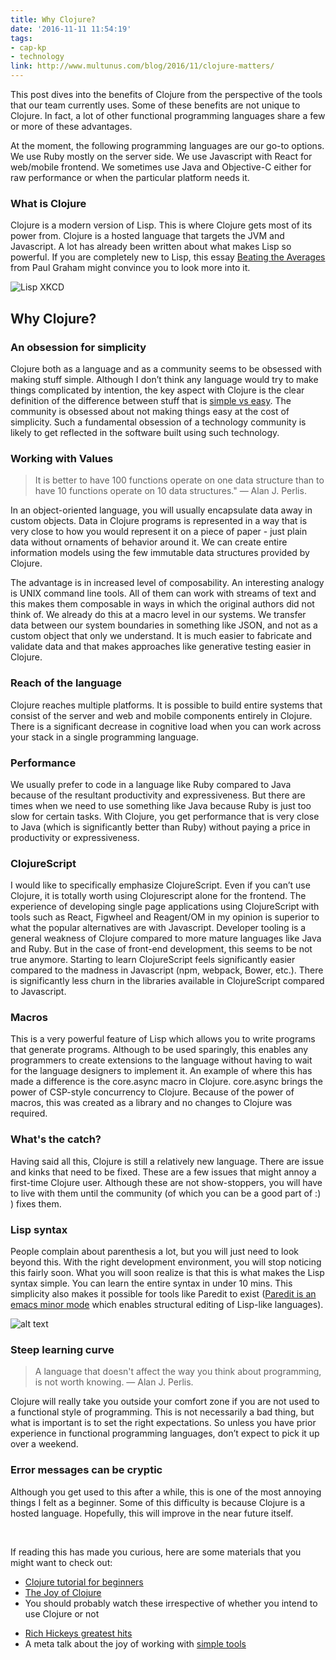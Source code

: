 ```yaml
---
title: Why Clojure?
date: '2016-11-11 11:54:19'
tags:
- cap-kp
- technology
link: http://www.multunus.com/blog/2016/11/clojure-matters/
---
```


This post dives into the benefits of Clojure from the perspective of the tools that our team currently uses. Some of these benefits are not unique to Clojure. In fact, a lot of other functional programming languages share a few or more of these advantages.

At the moment, the following programming languages are our go-to options. We use Ruby mostly on the server side. We use Javascript with React for web/mobile frontend. We sometimes use Java and Objective-C either for raw performance or when the particular platform needs it.

### What is Clojure
Clojure is a modern version of Lisp. This is where Clojure gets most of its power from. Clojure is a hosted language that targets the JVM and Javascript. A lot has already been written about what makes Lisp so powerful. If you are completely new to Lisp, this essay [Beating the Averages](http://www.paulgraham.com/avg.html) from Paul Graham might convince you to look more into it.

![Lisp XKCD](http://imgs.xkcd.com/comics/lisp_cycles.png)

## Why Clojure?

### An obsession for simplicity

Clojure both as a language and as a community seems to be obsessed with making stuff simple. Although I don’t think any language would try to make things complicated by intention, the key aspect with Clojure is the clear definition of the difference between stuff that is [simple vs easy](https://www.infoq.com/presentations/Simple-Made-Easy). The community is obsessed about not making things easy at the cost of simplicity. Such a fundamental obsession of a technology community is likely to get reflected in the software built using such technology.

### Working with Values
>  It is better to have 100 functions operate on one data structure than to have 10 functions operate on 10 data structures."
>  — Alan J. Perlis.

In an object-oriented language, you will usually encapsulate data away in custom objects. Data in Clojure programs is represented in a way that is very close to how you would represent it on a piece of paper - just plain data without ornaments of behavior around it. We can create entire information models using the few immutable data structures provided by Clojure.

The advantage is in increased level of composability. An interesting analogy is UNIX command line tools. All of them can work with streams of text and this makes them composable in ways in which the original authors did not think of. We already do this at a macro level in our systems. We transfer data between our system boundaries in something like JSON, and not as a custom object that only we understand. It is much easier to fabricate and validate data and that makes approaches like generative testing easier in Clojure.

### Reach of the language
Clojure reaches multiple platforms. It is possible to build entire systems that consist of the server and web and mobile components entirely in Clojure. There is a significant decrease in cognitive load when you can work across your stack in a single programming language.

### Performance
We usually prefer to code in a language like Ruby compared to Java because of the resultant productivity and expressiveness. But there are times when we need to use something like Java because Ruby is just too slow for certain tasks. With Clojure, you get performance that is very close to Java (which is significantly better than Ruby) without paying a price in productivity or expressiveness.

### ClojureScript
I would like to specifically emphasize ClojureScript. Even if you can’t use Clojure, it is totally worth using Clojurescript alone for the frontend. The experience of developing single page applications using ClojureScript with tools such as React, Figwheel and Reagent/OM in my opinion is superior to what the popular alternatives are with Javascript. Developer tooling is a general weakness of Clojure compared to more mature languages like Java and Ruby. But in the case of front-end development, this seems to be not true anymore. Starting to learn ClojureScript feels significantly easier compared to the madness in Javascript (npm, webpack, Bower, etc.). There is significantly less churn in the libraries available in ClojureScript compared to Javascript.

### Macros

This is a very powerful feature of Lisp which allows you to write programs that generate programs. Although to be used sparingly, this enables any programmers to create extensions to the language without having to wait for the language designers to implement it. An example of where this has made a difference is the core.async macro in Clojure. core.async brings the power of CSP-style concurrency to Clojure. Because of the power of macros, this was created as a library and no changes to Clojure was required.

### What's the catch?


Having said all this, Clojure is still a relatively new language. There are issue and kinks that need to be fixed. These are a few issues that might annoy a first-time Clojure user. Although these are not show-stoppers, you will have to live with them until the community (of which you can be a good part of :) ) fixes them.

### Lisp syntax
People complain about parenthesis a lot, but you will just need to look beyond this. With the right development environment, you will stop noticing this fairly soon. What you will soon realize is that this is what makes the Lisp syntax simple. You can learn the entire syntax in under 10 mins. This simplicity also makes it possible for tools like Paredit to exist ([Paredit is an emacs minor mode](http://danmidwood.com/content/2014/11/21/animated-paredit.html) which enables structural editing of Lisp-like languages).

![alt text](http://imgs.xkcd.com/comics/\(.png)


### Steep learning curve
> A language that doesn't affect the way you think about programming, is not worth knowing.
>  — Alan J. Perlis.

Clojure will really take you outside your comfort zone if you are not used to a functional style of programming. This is not necessarily a bad thing, but what is important is to set the right expectations. So unless you have prior experience in functional programming languages, don’t expect to pick it up over a weekend.

### Error messages can be cryptic
Although you get used to this after a while, this is one of the most annoying things I felt as a beginner. Some of this difficulty is because Clojure is a hosted language. Hopefully, this will improve in the near future itself.

&nbsp;

If reading this has made you curious, here are some materials that you might want to check out:

* [Clojure tutorial for beginners ]( http://www.braveclojure.come/)
* [The Joy of Clojure](http://www.joyofclojure.com/)
* You should probably watch these irrespective of whether you intend to use Clojure or not
 -  [Rich Hickeys greatest hits](https://changelog.com/posts/rich-hickeys-greatest-hits)
 -  A meta talk about the joy of working with [simple tools](https://www.youtube.com/watch?v=ShEez0JkOFw)
